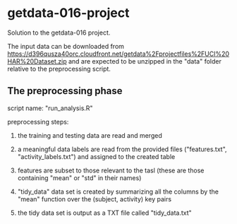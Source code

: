 getdata-016-project
===================

Solution to the getdata-016 project.

The input data can be downloaded from https://d396qusza40orc.cloudfront.net/getdata%2Fprojectfiles%2FUCI%20HAR%20Dataset.zip and are expected to be unzipped in the "data" folder relative to the preprocessing script.

The preprocessing phase
-----------------------
script name: "run_analysis.R"

preprocessing steps:

1. the training and testing data are read and merged

2. a meaningful data labels are read from the provided files ("features.txt", "activity_labels.txt") and assigned to the created table

3. features are subset to those relevant to the tasl (these are those containing "mean" or "std" in their names)

4. "tidy_data" data set is created by summarizing all the columns by the "mean" function over the (subject, activity) key pairs

5. the tidy data set is output as a TXT file called "tidy_data.txt"

